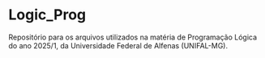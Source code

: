 # Logic_Prog
Repositório para os arquivos utilizados na matéria de Programação Lógica do ano 2025/1, da Universidade Federal de Alfenas (UNIFAL-MG).
